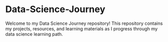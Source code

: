 # Data-Science-Journey
Welcome to my Data Science Journey repository! This repository contains my projects, resources, and learning materials as I progress through my data science learning path.
